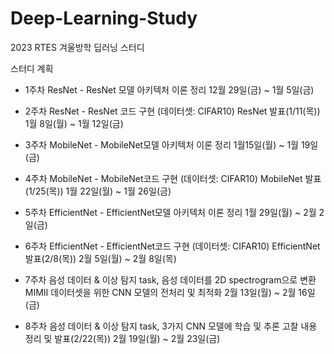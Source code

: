 # Deep-Learning-Study
2023 RTES 겨울방학 딥러닝 스터디 

스터디 계획

- 1주차	ResNet	- ResNet 모델 아키텍처 이론 정리	12월 29일(금) ~ 1월 5일(금)
- 2주차	ResNet	- ResNet 코드 구현 (데이터셋: CIFAR10)
ResNet 발표(1/11(목))	1월 8일(월) ~ 1월 12일(금)

- 3주차	MobileNet	- MobileNet모델 아키텍처 이론 정리	1월15일(월) ~ 1월 19일(금)
- 4주차	MobileNet	- MobileNet코드 구현 (데이터셋: CIFAR10)
MobileNet 발표(1/25(목))	1월 22일(월) ~ 1월 26일(금)

- 5주차	EfficientNet	- EfficientNet모델 아키텍처 이론 정리	1월 29일(월) ~ 2월 2일(금)
- 6주차	EfficientNet	- EfficientNet코드 구현 (데이터셋: CIFAR10)
EfficientNet 발표(2/8(목))	2월 5일(월) ~ 2월 8일(목)

- 7주차	음성 데이터 & 이상 탐지 task, 음성 데이터를 2D spectrogram으로 변환
MIMII 데이터셋을 위한 CNN 모델의 전처리 및 최적화	2월 13일(월) ~ 2월 16일(금)

- 8주차	음성 데이터 & 이상 탐지 task, 3가지 CNN 모델에 학습 및 추론 
고찰 내용 정리 및 발표(2/22(목))	2월 19일(월) ~ 2월 23일(금)